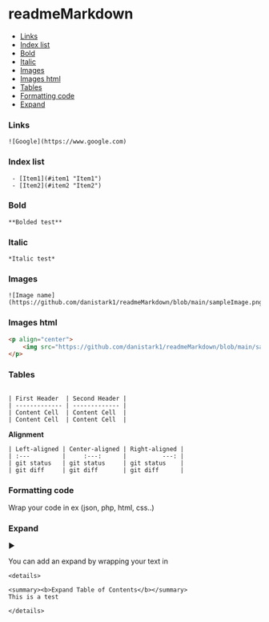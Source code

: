 # readmeMarkdown

 - [Links](#links "Links")
 - [Index list](#index-list "Index list")
 - [Bold](#bold "Bold")
 - [Italic](#italic "Italic")
 - [Images](#images "Images")
 - [Images html](#images-html "Images html")
 - [Tables](#tables "Tables")
 - [Formatting code](#formatting-code "Formatting code")
 - [Expand](#expand "Expand")

### Links

```
![Google](https://www.google.com)
```

### Index list

```
 - [Item1](#item1 "Item1")
 - [Item2](#item2 "Item2")
```

### Bold

```
**Bolded test**
```

### Italic

```
*Italic test*
```

### Images

```
![Image name](https://github.com/danistark1/readmeMarkdown/blob/main/sampleImage.png)
```

### Images html


```html
<p align="center">
    <img src="https://github.com/danistark1/readmeMarkdown/blob/main/sampleImage.png" />
</p>

```

### Tables

```

| First Header  | Second Header |
| ------------- | ------------- |
| Content Cell  | Content Cell  |
| Content Cell  | Content Cell  |

```

**Alignment**

```
| Left-aligned | Center-aligned | Right-aligned |
| :---         |     :---:      |          ---: |
| git status   | git status     | git status    |
| git diff     | git diff       | git diff      |
```


### Formatting code

Wrap your code in ex (json, php, html, css..)

### Expand

▶️

You can add an expand by wrapping your text in 
```
<details>

<summary><b>Expand Table of Contents</b></summary>
This is a test

</details>
```
